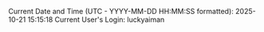 Current Date and Time (UTC - YYYY-MM-DD HH:MM:SS formatted): 2025-10-21 15:15:18
Current User's Login: luckyaiman
